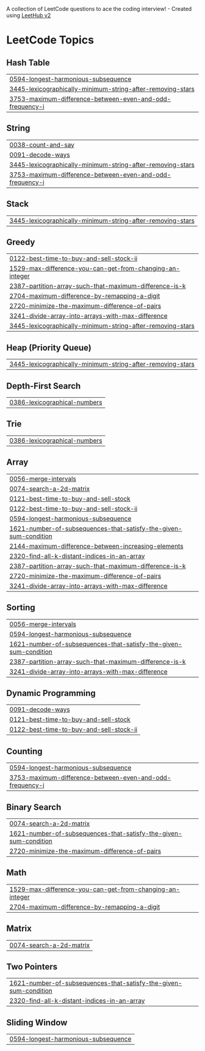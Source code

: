 A collection of LeetCode questions to ace the coding interview! - Created using [LeetHub v2](https://github.com/arunbhardwaj/LeetHub-2.0)
<!---LeetCode Topics Start-->
# LeetCode Topics
## Hash Table
|  |
| ------- |
| [0594-longest-harmonious-subsequence](https://github.com/Ishan-Chauhan/dsa-questions/tree/master/0594-longest-harmonious-subsequence) |
| [3445-lexicographically-minimum-string-after-removing-stars](https://github.com/Ishan-Chauhan/dsa-questions/tree/master/3445-lexicographically-minimum-string-after-removing-stars) |
| [3753-maximum-difference-between-even-and-odd-frequency-i](https://github.com/Ishan-Chauhan/dsa-questions/tree/master/3753-maximum-difference-between-even-and-odd-frequency-i) |
## String
|  |
| ------- |
| [0038-count-and-say](https://github.com/Ishan-Chauhan/dsa-questions/tree/master/0038-count-and-say) |
| [0091-decode-ways](https://github.com/Ishan-Chauhan/dsa-questions/tree/master/0091-decode-ways) |
| [3445-lexicographically-minimum-string-after-removing-stars](https://github.com/Ishan-Chauhan/dsa-questions/tree/master/3445-lexicographically-minimum-string-after-removing-stars) |
| [3753-maximum-difference-between-even-and-odd-frequency-i](https://github.com/Ishan-Chauhan/dsa-questions/tree/master/3753-maximum-difference-between-even-and-odd-frequency-i) |
## Stack
|  |
| ------- |
| [3445-lexicographically-minimum-string-after-removing-stars](https://github.com/Ishan-Chauhan/dsa-questions/tree/master/3445-lexicographically-minimum-string-after-removing-stars) |
## Greedy
|  |
| ------- |
| [0122-best-time-to-buy-and-sell-stock-ii](https://github.com/Ishan-Chauhan/dsa-questions/tree/master/0122-best-time-to-buy-and-sell-stock-ii) |
| [1529-max-difference-you-can-get-from-changing-an-integer](https://github.com/Ishan-Chauhan/dsa-questions/tree/master/1529-max-difference-you-can-get-from-changing-an-integer) |
| [2387-partition-array-such-that-maximum-difference-is-k](https://github.com/Ishan-Chauhan/dsa-questions/tree/master/2387-partition-array-such-that-maximum-difference-is-k) |
| [2704-maximum-difference-by-remapping-a-digit](https://github.com/Ishan-Chauhan/dsa-questions/tree/master/2704-maximum-difference-by-remapping-a-digit) |
| [2720-minimize-the-maximum-difference-of-pairs](https://github.com/Ishan-Chauhan/dsa-questions/tree/master/2720-minimize-the-maximum-difference-of-pairs) |
| [3241-divide-array-into-arrays-with-max-difference](https://github.com/Ishan-Chauhan/dsa-questions/tree/master/3241-divide-array-into-arrays-with-max-difference) |
| [3445-lexicographically-minimum-string-after-removing-stars](https://github.com/Ishan-Chauhan/dsa-questions/tree/master/3445-lexicographically-minimum-string-after-removing-stars) |
## Heap (Priority Queue)
|  |
| ------- |
| [3445-lexicographically-minimum-string-after-removing-stars](https://github.com/Ishan-Chauhan/dsa-questions/tree/master/3445-lexicographically-minimum-string-after-removing-stars) |
## Depth-First Search
|  |
| ------- |
| [0386-lexicographical-numbers](https://github.com/Ishan-Chauhan/dsa-questions/tree/master/0386-lexicographical-numbers) |
## Trie
|  |
| ------- |
| [0386-lexicographical-numbers](https://github.com/Ishan-Chauhan/dsa-questions/tree/master/0386-lexicographical-numbers) |
## Array
|  |
| ------- |
| [0056-merge-intervals](https://github.com/Ishan-Chauhan/dsa-questions/tree/master/0056-merge-intervals) |
| [0074-search-a-2d-matrix](https://github.com/Ishan-Chauhan/dsa-questions/tree/master/0074-search-a-2d-matrix) |
| [0121-best-time-to-buy-and-sell-stock](https://github.com/Ishan-Chauhan/dsa-questions/tree/master/0121-best-time-to-buy-and-sell-stock) |
| [0122-best-time-to-buy-and-sell-stock-ii](https://github.com/Ishan-Chauhan/dsa-questions/tree/master/0122-best-time-to-buy-and-sell-stock-ii) |
| [0594-longest-harmonious-subsequence](https://github.com/Ishan-Chauhan/dsa-questions/tree/master/0594-longest-harmonious-subsequence) |
| [1621-number-of-subsequences-that-satisfy-the-given-sum-condition](https://github.com/Ishan-Chauhan/dsa-questions/tree/master/1621-number-of-subsequences-that-satisfy-the-given-sum-condition) |
| [2144-maximum-difference-between-increasing-elements](https://github.com/Ishan-Chauhan/dsa-questions/tree/master/2144-maximum-difference-between-increasing-elements) |
| [2320-find-all-k-distant-indices-in-an-array](https://github.com/Ishan-Chauhan/dsa-questions/tree/master/2320-find-all-k-distant-indices-in-an-array) |
| [2387-partition-array-such-that-maximum-difference-is-k](https://github.com/Ishan-Chauhan/dsa-questions/tree/master/2387-partition-array-such-that-maximum-difference-is-k) |
| [2720-minimize-the-maximum-difference-of-pairs](https://github.com/Ishan-Chauhan/dsa-questions/tree/master/2720-minimize-the-maximum-difference-of-pairs) |
| [3241-divide-array-into-arrays-with-max-difference](https://github.com/Ishan-Chauhan/dsa-questions/tree/master/3241-divide-array-into-arrays-with-max-difference) |
## Sorting
|  |
| ------- |
| [0056-merge-intervals](https://github.com/Ishan-Chauhan/dsa-questions/tree/master/0056-merge-intervals) |
| [0594-longest-harmonious-subsequence](https://github.com/Ishan-Chauhan/dsa-questions/tree/master/0594-longest-harmonious-subsequence) |
| [1621-number-of-subsequences-that-satisfy-the-given-sum-condition](https://github.com/Ishan-Chauhan/dsa-questions/tree/master/1621-number-of-subsequences-that-satisfy-the-given-sum-condition) |
| [2387-partition-array-such-that-maximum-difference-is-k](https://github.com/Ishan-Chauhan/dsa-questions/tree/master/2387-partition-array-such-that-maximum-difference-is-k) |
| [3241-divide-array-into-arrays-with-max-difference](https://github.com/Ishan-Chauhan/dsa-questions/tree/master/3241-divide-array-into-arrays-with-max-difference) |
## Dynamic Programming
|  |
| ------- |
| [0091-decode-ways](https://github.com/Ishan-Chauhan/dsa-questions/tree/master/0091-decode-ways) |
| [0121-best-time-to-buy-and-sell-stock](https://github.com/Ishan-Chauhan/dsa-questions/tree/master/0121-best-time-to-buy-and-sell-stock) |
| [0122-best-time-to-buy-and-sell-stock-ii](https://github.com/Ishan-Chauhan/dsa-questions/tree/master/0122-best-time-to-buy-and-sell-stock-ii) |
## Counting
|  |
| ------- |
| [0594-longest-harmonious-subsequence](https://github.com/Ishan-Chauhan/dsa-questions/tree/master/0594-longest-harmonious-subsequence) |
| [3753-maximum-difference-between-even-and-odd-frequency-i](https://github.com/Ishan-Chauhan/dsa-questions/tree/master/3753-maximum-difference-between-even-and-odd-frequency-i) |
## Binary Search
|  |
| ------- |
| [0074-search-a-2d-matrix](https://github.com/Ishan-Chauhan/dsa-questions/tree/master/0074-search-a-2d-matrix) |
| [1621-number-of-subsequences-that-satisfy-the-given-sum-condition](https://github.com/Ishan-Chauhan/dsa-questions/tree/master/1621-number-of-subsequences-that-satisfy-the-given-sum-condition) |
| [2720-minimize-the-maximum-difference-of-pairs](https://github.com/Ishan-Chauhan/dsa-questions/tree/master/2720-minimize-the-maximum-difference-of-pairs) |
## Math
|  |
| ------- |
| [1529-max-difference-you-can-get-from-changing-an-integer](https://github.com/Ishan-Chauhan/dsa-questions/tree/master/1529-max-difference-you-can-get-from-changing-an-integer) |
| [2704-maximum-difference-by-remapping-a-digit](https://github.com/Ishan-Chauhan/dsa-questions/tree/master/2704-maximum-difference-by-remapping-a-digit) |
## Matrix
|  |
| ------- |
| [0074-search-a-2d-matrix](https://github.com/Ishan-Chauhan/dsa-questions/tree/master/0074-search-a-2d-matrix) |
## Two Pointers
|  |
| ------- |
| [1621-number-of-subsequences-that-satisfy-the-given-sum-condition](https://github.com/Ishan-Chauhan/dsa-questions/tree/master/1621-number-of-subsequences-that-satisfy-the-given-sum-condition) |
| [2320-find-all-k-distant-indices-in-an-array](https://github.com/Ishan-Chauhan/dsa-questions/tree/master/2320-find-all-k-distant-indices-in-an-array) |
## Sliding Window
|  |
| ------- |
| [0594-longest-harmonious-subsequence](https://github.com/Ishan-Chauhan/dsa-questions/tree/master/0594-longest-harmonious-subsequence) |
<!---LeetCode Topics End-->